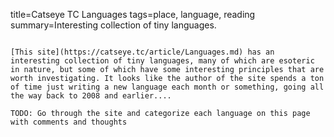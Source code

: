 title=Catseye TC Languages
tags=place, language, reading
summary=Interesting collection of tiny languages.
~~~~~~

[This site](https://catseye.tc/article/Languages.md) has an interesting collection of tiny languages, many of which are esoteric in nature, but some of which have some interesting principles that are worth investigating. It looks like the author of the site spends a ton of time just writing a new language each month or something, going all the way back to 2008 and earlier....

TODO: Go through the site and categorize each language on this page with comments and thoughts

